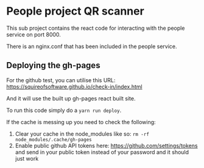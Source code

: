 # People project QR scanner

This sub project contains the react code for interacting with the
people service on port 8000.

There is an nginx.conf that has been included in the people service.

## Deploying the gh-pages

For the github test, you can utilise this URL:
https://squireofsoftware.github.io/check-in/index.html

And it will use the built up gh-pages react built site.

To run this code simply do a `yarn run deploy`.

If the cache is messing up you need to check the following:
1. Clear your cache in the node_modules like so: 
   `rm -rf node_modules/.cache/gh-pages`
2. Enable public github API tokens here: https://github.com/settings/tokens
   and send in your public token instead of your password and it
   should just work